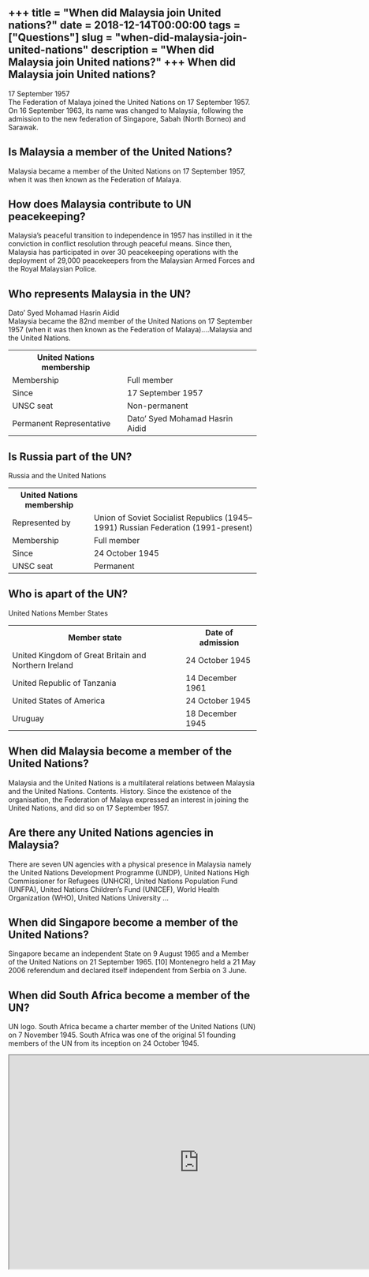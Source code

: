 +++
title = "When did Malaysia join United nations?"
date = 2018-12-14T00:00:00
tags = ["Questions"]
slug = "when-did-malaysia-join-united-nations"
description = "When did Malaysia join United nations?"
+++
When did Malaysia join United nations?
--------------------------------------

17 September 1957  
The Federation of Malaya joined the United Nations on 17 September 1957. On 16 September 1963, its name was changed to Malaysia, following the admission to the new federation of Singapore, Sabah (North Borneo) and Sarawak.

Is Malaysia a member of the United Nations?
-------------------------------------------

Malaysia became a member of the United Nations on 17 September 1957, when it was then known as the Federation of Malaya.

How does Malaysia contribute to UN peacekeeping?
------------------------------------------------

Malaysia’s peaceful transition to independence in 1957 has instilled in it the conviction in conflict resolution through peaceful means. Since then, Malaysia has participated in over 30 peacekeeping operations with the deployment of 29,000 peacekeepers from the Malaysian Armed Forces and the Royal Malaysian Police.

Who represents Malaysia in the UN?
----------------------------------

Dato’ Syed Mohamad Hasrin Aidid  
Malaysia became the 82nd member of the United Nations on 17 September 1957 (when it was then known as the Federation of Malaya)….Malaysia and the United Nations.

<table><tr><th>United Nations membership</th></tr><tr><td>Membership</td><td>Full member</td></tr><tr><td>Since</td><td>17 September 1957</td></tr><tr><td>UNSC seat</td><td>Non-permanent</td></tr><tr><td>Permanent Representative</td><td>Dato’ Syed Mohamad Hasrin Aidid</td></tr></table>

Is Russia part of the UN?
-------------------------

Russia and the United Nations

<table><tr><th>United Nations membership</th></tr><tr><td>Represented by</td><td>Union of Soviet Socialist Republics (1945–1991) Russian Federation (1991-present)</td></tr><tr><td>Membership</td><td>Full member</td></tr><tr><td>Since</td><td>24 October 1945</td></tr><tr><td>UNSC seat</td><td>Permanent</td></tr></table>

Who is apart of the UN?
-----------------------

United Nations Member States

<table><tr><th>Member state</th><th>Date of admission</th></tr><tr><td>United Kingdom of Great Britain and Northern Ireland</td><td>24 October 1945</td></tr><tr><td>United Republic of Tanzania</td><td>14 December 1961</td></tr><tr><td>United States of America</td><td>24 October 1945</td></tr><tr><td>Uruguay</td><td>18 December 1945</td></tr></table>

When did Malaysia become a member of the United Nations?
--------------------------------------------------------

Malaysia and the United Nations is a multilateral relations between Malaysia and the United Nations. Contents. History. Since the existence of the organisation, the Federation of Malaya expressed an interest in joining the United Nations, and did so on 17 September 1957.

Are there any United Nations agencies in Malaysia?
--------------------------------------------------

 There are seven UN agencies with a physical presence in Malaysia namely the United Nations Development Programme (UNDP), United Nations High Commissioner for Refugees (UNHCR), United Nations Population Fund (UNFPA), United Nations Children’s Fund (UNICEF), World Health Organization (WHO), United Nations University …

When did Singapore become a member of the United Nations?
---------------------------------------------------------

Singapore became an independent State on 9 August 1965 and a Member of the United Nations on 21 September 1965. \[10\] Montenegro held a 21 May 2006 referendum and declared itself independent from Serbia on 3 June.

When did South Africa become a member of the UN?
------------------------------------------------

UN logo. South Africa became a charter member of the United Nations (UN) on 7 November 1945. South Africa was one of the original 51 founding members of the UN from its inception on 24 October 1945.

<iframe allow="accelerometer; autoplay; clipboard-write; encrypted-media; gyroscope; picture-in-picture" allowfullscreen="" class="__youtube_prefs__  epyt-is-override  no-lazyload" data-no-lazy="1" data-origheight="433" data-origwidth="770" data-skipgform_ajax_framebjll="" height="433" id="_ytid_37695" loading="lazy" src="https://www.youtube.com/embed/sSI0WSCVHnU?enablejsapi=1&autoplay=0&cc_load_policy=0&cc_lang_pref=&iv_load_policy=1&loop=0&modestbranding=0&rel=1&fs=1&playsinline=0&autohide=2&theme=dark&color=red&controls=1&" title="YouTube player" width="770"></iframe>